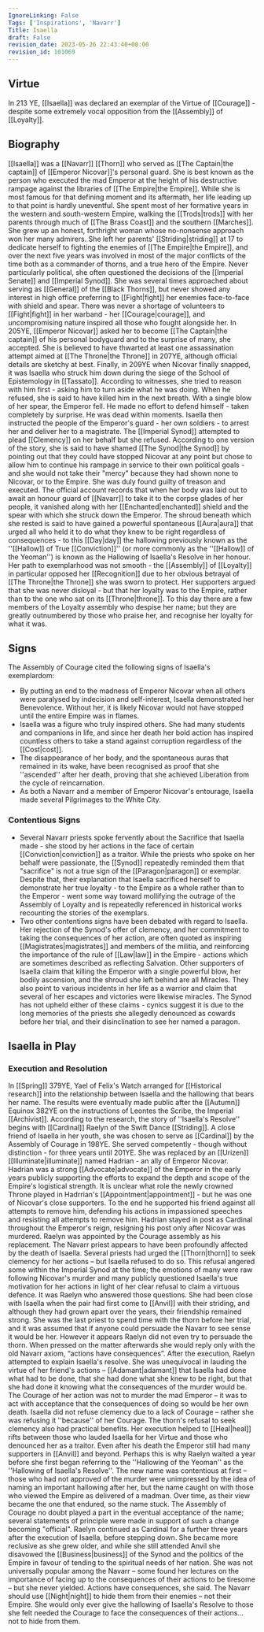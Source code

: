 ```yaml
---
IgnoreLinking: False
Tags: ['Inspirations', 'Navarr']
Title: Isaella
draft: False
revision_date: 2023-05-26 22:43:40+00:00
revision_id: 101069
---
```


## Virtue
In 213 YE, [[Isaella]] was declared an exemplar of the Virtue of [[Courage]] - despite some extremely vocal opposition from the [[Assembly]] of [[Loyalty]].
## Biography
[[Isaella]] was a [[Navarr]] [[Thorn]] who served as [[The Captain|the captain]] of [[Emperor Nicovar]]'s personal guard. She is best known as the person who executed the mad Emperor at the height of his destructive rampage against the libraries of [[The Empire|the Empire]].
While she is most famous for that defining moment and its aftermath, her life leading up to that point is hardly uneventful. She spent most of her formative years in the western and south-western Empire, walking the [[Trods|trods]] with her parents through much of [[The Brass Coast]] and the southern [[Marches]]. She grew up an honest, forthright woman whose no-nonsense approach won her many admirers. She left her parents' [[Striding|striding]] at 17 to dedicate herself to fighting the enemies of [[The Empire|the Empire]], and over the next five years was involved in most of the major conflicts of the time both as a commander of thorns, and a true hero of the Empire.
Never particularly political, she often questioned the decisions of the [[Imperial Senate]] and [[Imperial Synod]]. She was several times approached about serving as [[General]] of the [[Black Thorns]], but never showed any interest in high office preferring to [[Fight|fight]] her enemies face-to-face with shield and spear. There was never a shortage of volunteers to [[Fight|fight]] in her warband - her [[Courage|courage]], and uncompromising nature inspired all those who fought alongside her.
In 205YE, [[Emperor Nicovar]] asked her to become [[The Captain|the captain]] of his personal bodyguard and to the surprise of many, she accepted. She is believed to have thwarted at least one assassination attempt aimed at [[The Throne|the Throne]] in 207YE, although official details are sketchy at best. Finally, in 209YE when Nicovar finally snapped, it was Isaella who struck him down during the siege of the School of Epistemology in [[Tassato]]. According to witnesses, she tried to reason with him first - asking him to turn aside what he was doing. When he refused, she is said to have killed him in the next breath. With a single blow of her spear, the Emperor fell. He made no effort to defend himself - taken completely by surprise. He was dead within moments.
Isaella then instructed the people of the Emperor's guard - her own soldiers - to arrest her and deliver her to a magistrate. The [[Imperial Synod]] attempted to plead [[Clemency]] on her behalf but she refused. According to one version of the story, she is said to have shamed [[The Synod|the Synod]] by pointing out that they could have stopped Nicovar at any point but chose to allow him to continue his rampage in service to their own political goals - and she would not take their "mercy" because they had shown none to Nicovar, or to the Empire. She was duly found guilty of treason and executed. 
The official account records that when her body was laid out to await an honour guard of [[Navarr]] to take it to the corpse glades of her people, it vanished along with her [[Enchanted|enchanted]] shield and the spear with which she struck down the Emperor. The shroud beneath which she rested is said to have gained a powerful spontaneous [[Aura|aura]] that urged all who held it to do what they knew to be right regardless of consequences - to this [[Day|day]] the hallowing previously known as the ''[[Hallow]] of True [[Conviction]]'' (or more commonly as the ''[[Hallow]] of the Yeoman'') is known as the Hallowing of Isaella's Resolve in her honour.
Her path to exemplarhood was not smooth - the [[Assembly]] of [[Loyalty]] in particular opposed her [[Recognition]] due to her obvious betrayal of [[The Throne|the Throne]] she was sworn to protect. Her supporters argued that she was never disloyal - but that her loyalty was to the Empire, rather than to the one who sat on its [[Throne|throne]]. To this day there are a few members of the Loyalty assembly who despise her name; but they are greatly outnumbered by those who praise her, and recognise her loyalty for what it was.
## Signs
The Assembly of Courage cited the following signs of Isaella's exemplardom:
* By putting an end to the madness of Emperor Nicovar when all others were paralysed by indecision and self-interest, Isaella demonstrated her Benevolence. Without her, it is likely Nicovar would not have stopped until the entire Empire was in flames.
* Isaella was a figure who truly inspired others. She had many students and companions in life, and since her death her bold action has inspired countless others to take a stand against corruption regardless of the [[Cost|cost]].
* The disappearance of her body, and the spontaneous auras that remained in its wake, have been recognised as proof that she ''ascended'' after her death, proving that she achieved  Liberation from the cycle of reincarnation.
* As both a Navarr and a member of Emperor Nicovar's entourage, Isaella made several Pilgrimages to the White City.
### Contentious Signs
* Several Navarr priests spoke fervently about the Sacrifice that Isaella made - she stood by her actions in the face of certain [[Conviction|conviction]] as a traitor. While the priests who spoke on her behalf were passionate, the [[Synod]] repeatedly reminded them that "sacrifice" is not a true sign of the [[Paragon|paragon]] or exemplar. Despite that, their explanation that Isaella sacrificed herself to demonstrate her true loyalty - to the Empire as a whole rather than to the Emperor - went some way toward mollifying the outrage of the Assembly of Loyalty and is repeatedly referenced in historical works recounting the stories of the exemplars.
* Two other contentions signs have been debated with regard to Isaella. Her rejection of the Synod's offer of clemency, and her commitment to taking the consequences of her action, are often quoted as inspiring [[Magistrates|magistrates]] and members of the militia, and reinforcing the importance of the rule of [[Law|law]] in the Empire - actions which are sometimes described as reflecting Salvation. Other supporters of Isaella claim that killing the Emperor with a single powerful blow, her bodily ascension, and the shroud she left behind are all Miracles. They also point to various incidents in her life as a warrior and claim that several of her escapes and victories were likewise miracles. The Synod has not upheld either of these claims - cynics suggest it is due to the long memories of the priests she allegedly denounced as cowards before her trial, and their disinclination to see her named a paragon.
## Isaella in Play
### Execution and Resolution
In [[Spring]] 379YE, Yael of Felix's Watch arranged for [[Historical research]] into the relationship between Isaella and the hallowing that bears her name. The results were eventually made public after the [[Autumn]] Equinox 382YE on the instructions of Leontes the Scribe, the Imperial [[Archivist]].
According to the research, the story of ''Isaella's Resolve'' begins with [[Cardinal]] Raelyn of the Swift Dance [[Striding]]. A close friend of Isaella in her youth, she was chosen to serve as [[Cardinal]] by the Assembly of Courage in 198YE. She served competently - though without distinction - for three years until 201YE. She was replaced by an  [[Urizen]] [[Illuminate|illuminate]] named Hadrian - an ally of Emperor Nicovar. Hadrian was a strong [[Advocate|advocate]] of the Emperor in the early years publicly supporting the efforts to expand the depth and scope of the Empire's logistical strength. It is unclear what role the newly crowned Throne played in Hadrrian's [[Appointment|appointment]] - but he was one of Nicovar's close supporters. To the end he supported his friend against all attempts to remove him, defending his actions in impassioned speeches and resisting all attempts to remove him. Hadrian stayed in post as Cardinal throughout the Emperor's reign, resigning his post only after Nicovar was murdered. Raelyn was appointed by the Courage assembly as his replacement.
The Navarr priest appears to have been profoundly affected by the death of Isaella. Several priests had urged the [[Thorn|thorn]] to seek clemency for her actions – but Isaella refused to do so. This refusal angered some within the Imperial Synod at the time; the emotions of many were raw following Nicovar's murder and many publicly questioned Isaella's true motivation for her actions in light of her clear refusal to claim a virtuous defence.
It was Raelyn who answered those questions. She had been close with Isaella when the pair had first come to [[Anvil]] with their striding, and although they had grown apart over the years, their friendship remained strong. She was the last priest to spend time with the thorn before her trial, and it was assumed that if anyone could persuade the Navarr to see sense it would be her. However it appears Raelyn did not even try to persuade the thorn. When pressed on the matter afterwards she would reply only with the old Navarr axiom, “actions have consequences”.
After the execution, Raelyn attempted to explain Isaella's resolve. She was unequivocal in lauding the virtue of her friend's actions – [[Adamant|adamant]] that Isaella had done what had to be done, that she had done what she knew to be right, but that she had done it knowing what the consequences of the murder would be. The Courage of her action was not to murder the mad Emperor – it was to act with acceptance that the consequences of doing so would be her own death. Isaella did not refuse clemency due to a lack of Courage – rather she was refusing it ''because'' of her Courage.
The thorn's refusal to seek clemency also had practical benefits. Her execution helped to [[Heal|heal]] rifts between those who lauded Isaella for her Virtue and those who denounced her as a traitor. Even after his death the Emperor still had many supporters in [[Anvil]] and beyond.
Perhaps this is why Raelyn waited a year before she first began referring to the ''Hallowing of the Yeoman'' as the ''Hallowing of Isaella's Resolve''. The new name was contentious at first – those who had not approved of the murder were unimpressed by the idea of naming an important hallowing after her, but the name caught on with those who viewed the Empire as delivered of a madman. Over time, as their view became the one that endured, so the name stuck. The Assembly of Courage no doubt played a part in the eventual acceptance of the name; several statements of principle were made in support of such a change becoming "official".
Raelyn continued as Cardinal for a further three years after the execution of Isaella, before stepping down. She became more reclusive as she grew older, and while she still attended Anvil she disavowed the [[Business|business]] of the Synod and the politics of the Empire in favour of tending to the spiritual needs of her nation. She was not universally popular among the Navarr – some found her lectures on the importance of facing up to the consequences of their actions to be tiresome – but she never yielded. Actions have consequences, she said. The Navarr should use [[Night|night]] to hide them from their enemies – not their Empire. She would only ever give the hallowing of Isaella's Resolve to those she felt needed the Courage to face the consequences of their actions... not to hide from them.